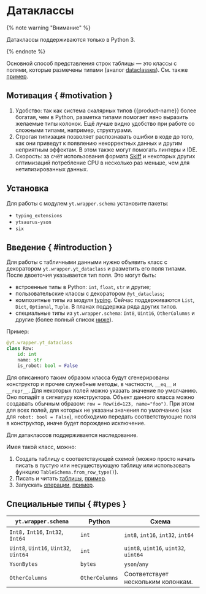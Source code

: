 # Датаклассы

{% note warning "Внимание" %}

Датаклассы поддерживаются только в Python 3.

{% endnote %}

Основной способ представления строк таблицы — это классы с полями, которые размечены типами (аналог [dataclasses](https://docs.python.org/3/library/dataclasses.html)). См. также [пример](https://github.com/ytsaurus/ytsaurus/tree/main/yt/python/examples/dataclass_typed).

## Мотивация { #motivation }

  1. Удобство: так как система скалярных типов {{product-name}} более богатая, чем в Python, разметка типами помогает явно выразить желаемые типы колонок. Ещё лучше видно удобство при работе со сложными типами, например, структурами.
  2. Строгая типизация позволяет распознавать ошибки в коде до того, как они приведут к появлению некорректных данных и другим неприятным эффектам. В этом также могут помогать линтеры и IDE.
  3. Скорость: за счёт использования формата [Skiff](../../../user-guide/storage/skiff.md) и некоторых других оптимизаций потребление CPU в несколько раз меньше, чем для нетипизированных данных.

## Установка

Для работы с модулем `yt.wrapper.schema` установите пакеты:

  * `typing_extensions`
  * `ytsaurus-yson`
  * `six`

## Введение { #introduction }

Для работы с табличными данными нужно объявить класс с декоратором `yt.wrapper.yt_dataclass` и разметить его поля типами. После двоеточия указывается тип поля. Это могут быть:
  - встроенные типы в Python: `int`, `float`, `str` и другие;
  - пользовательские классы с декоратором `@yt_dataclass`;
  - композитные типы из модуля [typing](https://docs.python.org/3/library/typing.html). Сейчас поддерживаются `List`, `Dict`, `Optional`, `Tuple`. В планах поддержка ряда других типов.
  - специальные типы из `yt.wrapper.schema`: `Int8`, `Uint16`, `OtherColumns` и другие (более полный список [ниже](#types)).

Пример:

```python
@yt.wrapper.yt_dataclass
class Row:
    id: int
    name: str
    is_robot: bool = False
```

Для описанного таким образом класса будут сгенерированы конструктор и прочие служебные методы, в частности, `__eq__` и `__repr__`. Для некоторых полей можно указать значение по умолчанию. Оно попадёт в сигнатуру конструктора. Объект данного класса можно создавать обычным образом: `row = Row(id=123, name="foo")`. При этом для всех полей, для которых не указаны значения по умолчанию (как для `robot: bool = False`), необходимо передать соответствующие поля в конструктор, иначе будет порождено исключение.

Для датаклассов поддерживается наследование.

Имея такой класс, можно:

  1. Создать таблицу с соответствующей схемой (можно просто начать писать в пустую или несуществующую таблицу или использовать функцию `TableSchema.from_row_type()`).
  2. Писать и читать [таблицы](../../../api/python/userdoc.md#table_commands), [пример](../../../api/python/examples.md#read_write).
  3. Запускать [операции](../../../api/python/userdoc.md#python_operations), [пример](../../../api/python/examples.md#simple_map).


## Специальные типы { #types }

  | `yt.wrapper.schema`    |  Python  | Схема |
  |-------------------------------|----------------|-------------|
  | `Int8,` `Int16`, `Int32`, `Int64`     | `int`            | `int8`, `int16`, `int32`, `int64` |
  | `Uint8`, `Uint16`, `Uint32`, `Uint64` | `int`            | `uint8`, `uint16`, `uint32`, `uint64` |
  | `YsonBytes`                     | `bytes`          | `yson`/`any` |
  | `OtherColumns`                  | `OtherColumns`   | Соответствует нескольким колонкам. |
